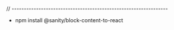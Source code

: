 // ----------------------------------------------------------------

- npm install @sanity/block-content-to-react
